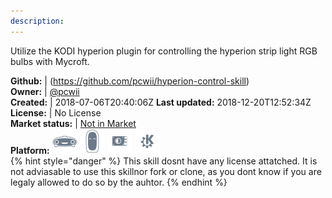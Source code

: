 ```yaml
---
description: 
---
```

Utilize the KODI hyperion plugin for controlling the hyperion strip light RGB bulbs with Mycroft.

**Github:** | (https://github.com/pcwii/hyperion-control-skill)  
**Owner:** | [@pcwii](https://github.com/pcwii)  
**Created:** | 2018-07-06T20:40:06Z  **Last updated:** 2018-12-20T12:52:34Z  
**License:** | No License  
**Market status:** | [Not in Market](https://market.mycroft.ai/skill/)  
**Platform:**   ![](.gitbook/assets/mark-1-icon.png)  ![](.gitbook/assets/mark-2-icon.png)  ![](.gitbook/assets/picroft-icon.png)  ![](.gitbook/assets/kde.png)   
{% hint style="danger" %}
This skill dosnt have any license attatched. It is not adviasable to use this skillnor fork or clone, as you dont know if you are legaly allowed to do so by the auhtor.
{% endhint %}
